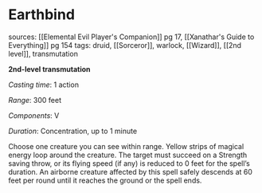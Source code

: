 # Earthbind
sources: [[Elemental Evil Player's Companion]] pg 17, [[Xanathar's Guide to Everything]] pg 154
tags: druid, [[Sorceror]], warlock, [[Wizard]], [[2nd level]], transmutation

**2nd-level transmutation**

*Casting time*: 1 action

*Range*: 300 feet

*Components*: V

*Duration*: Concentration, up to 1 minute

Choose one creature you can see within range. Yellow strips of magical energy loop around the creature. The target must succeed on a Strength saving throw, or its flying speed (if any) is reduced to 0 feet for the spell’s duration. An airborne creature affected by this spell safely descends at 60 feet per round until it reaches the ground or the spell ends.
